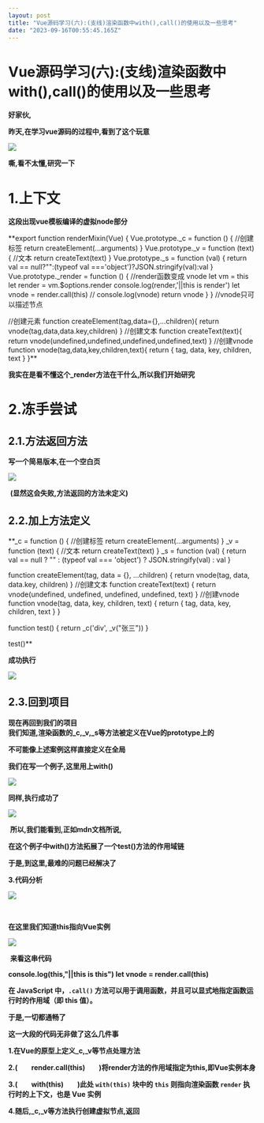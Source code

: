 ```yaml
---
layout: post
title: "Vue源码学习(六):(支线)渲染函数中with(),call()的使用以及一些思考"
date: "2023-09-16T00:55:45.165Z"
---
```

Vue源码学习(六):(支线)渲染函数中with(),call()的使用以及一些思考
==========================================

**好家伙,**

**昨天,在学习vue源码的过程中,看到了这个玩意**

**![](https://img2023.cnblogs.com/blog/2501855/202309/2501855-20230914214255004-419048643.png)**

**嘶,看不太懂,研究一下**

1.上下文
=====

**这段出现vue模板编译的虚拟node部分**

**export function renderMixin(Vue) {
    Vue.prototype.\_c \= function () {
        //创建标签
        return createElement(...arguments)
    }
    Vue.prototype.\_v \= function (text) { //文本
        return createText(text)
    }
    Vue.prototype.\_s \= function (val) {
        return val \== null?"":(typeof val ==='object')?JSON.stringify(val):val
    }
    Vue.prototype.\_render \= function () { //render函数变成 vnode
        let vm = this
        let render \= vm.$options.render
        console.log(render,'||this is render')
        let vnode \= render.call(this)
        // console.log(vnode)
        return vnode
    }
}
//vnode只可以描述节点

//创建元素
function createElement(tag,data={},...children){
    return vnode(tag,data,data.key,children)
}
//创建文本
function createText(text){
    return vnode(undefined,undefined,undefined,undefined,text)
}
//创建vnode
function vnode(tag,data,key,children,text){
    return {
        tag,
        data,
        key,
        children,
        text
    }
}**

**我实在是看不懂这个\_render方法在干什么,所以我们开始研究**

2.冻手尝试
======

2.1.方法返回方法
----------

**写一个简易版本,在一个空白页**

**![](https://img2023.cnblogs.com/blog/2501855/202309/2501855-20230915104707729-1520523329.png)**

 **(显然这会失败,方法返回的方法未定义)**

2.2.加上方法定义
----------

**\_c = function () {
    //创建标签
    return createElement(...arguments)
}
\_v \= function (text) { //文本
    return createText(text)
}
\_s \= function (val) {
    return val \== null ? "" : (typeof val === 'object') ? JSON.stringify(val) : val
}

function createElement(tag, data = {}, ...children) {
    return vnode(tag, data, data.key, children)
}
//创建文本
function createText(text) {
    return vnode(undefined, undefined, undefined, undefined, text)
}
//创建vnode
function vnode(tag, data, key, children, text) {
    return {
        tag,
        data,
        key,
        children,
        text
    }
}

function test() {
    return \_c('div', \_v("张三"))
}

test()**

**成功执行**

**![](https://img2023.cnblogs.com/blog/2501855/202309/2501855-20230915111014573-1445563767.png)**

2.3.回到项目
--------

**现在再回到我们的项目**  
**我们知道,渲染函数的\_c,\_v,\_s等方法被定义在Vue的prototype上的**

**不可能像上述案例这样直接定义在全局**

**我们在写一个例子,这里用上with()**

**![](https://img2023.cnblogs.com/blog/2501855/202309/2501855-20230915113255575-1887424968.png)**

**同样,执行成功了**

**![](https://img2023.cnblogs.com/blog/2501855/202309/2501855-20230915113524554-1886086794.png)**

 **所以,我们能看到,正如mdn文档所说,**

**在这个例子中with()方法拓展了一个test()方法的作用域链**

**于是,到这里,最难的问题已经解决了**

**3.代码分析**

**![](https://img2023.cnblogs.com/blog/2501855/202309/2501855-20230914214255004-419048643.png)**

 

**在这里我们知道this指向Vue实例**

**![](https://img2023.cnblogs.com/blog/2501855/202309/2501855-20230915115618619-1096962809.png)**

 **来看这串代码**

**console.log(this,"||this is this")
let vnode \= render.call(this)**

**在 JavaScript 中，`.call()` 方法可以用于调用函数，并且可以显式地指定函数运行时的作用域（即 this 值）。**

**于是,一切都通畅了**

**这一大段的代码无非做了这么几件事**

**1.在Vue的原型上定义\_c,\_v等节点处理方法**

**2.(　　render.call(this)　　)将render方法的作用域指定为this,即Vue实例本身**

**3.(　　with(this)　　)此处 `with(this)` 块中的 `this` 则指向渲染函数 `render` 执行时的上下文，也是 Vue 实例**

**4.随后,\_c,\_v等方法执行创建虚拟节点,返回**